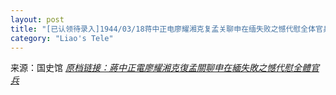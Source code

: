 ```yaml
---
layout: post
title: "[已认领待录入]1944/03/18蒋中正电廖耀湘克复孟关聊申在缅失败之憾代慰全体官兵"
category: "Liao's Tele"
---
```

来源：国史馆 [*原档链接：蔣中正電廖耀湘克復孟關聊申在緬失敗之憾代慰全體官兵*](https://ahonline.drnh.gov.tw/index.php?act=Display/image/58859921RG1D9C#25F)
